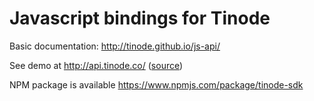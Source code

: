 # Javascript bindings for Tinode

Basic documentation: http://tinode.github.io/js-api/

See demo at http://api.tinode.co/ ([source](https://github.com/tinode/example-react-js))

NPM package is available https://www.npmjs.com/package/tinode-sdk
